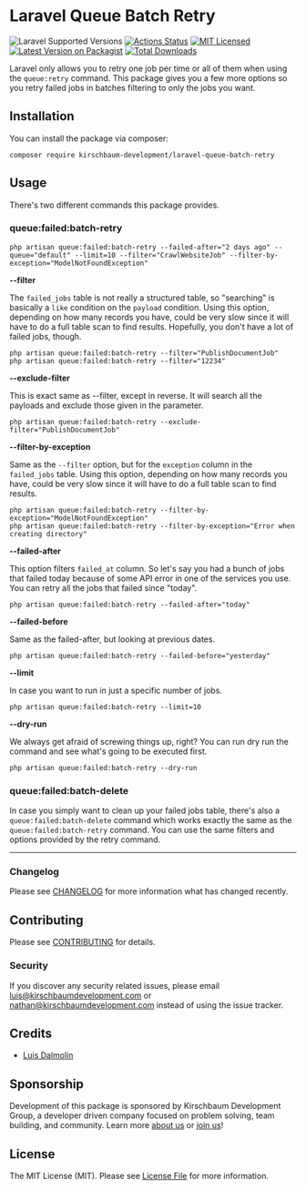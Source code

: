 # Laravel Queue Batch Retry

![Laravel Supported Versions](https://img.shields.io/badge/laravel-6.x/7.x/8.x-green.svg)
[![Actions Status](https://github.com/kirschbaum-development/laravel-queue-batch-retry/workflows/tests/badge.svg)](https://github.com/kirschbaum-development/laravel-queue-batch-retry/actions)
[![MIT Licensed](https://img.shields.io/badge/license-MIT-brightgreen.svg?style=flat-square)](LICENSE.md)
[![Latest Version on Packagist](https://img.shields.io/packagist/v/kirschbaum-development/laravel-queue-batch-retry.svg?style=flat-square)](https://packagist.org/packages/kirschbaum-development/laravel-queue-batch-retry)
[![Total Downloads](https://img.shields.io/packagist/dt/kirschbaum-development/laravel-queue-batch-retry.svg?style=flat-square)](https://packagist.org/packages/kirschbaum-development/laravel-queue-batch-retry)

Laravel only allows you to retry one job per time or all of them when using the `queue:retry` command. This package gives you a few more options so you retry failed jobs in batches filtering to only the jobs you want.

## Installation

You can install the package via composer:

```console
composer require kirschbaum-development/laravel-queue-batch-retry
```

## Usage

There's two different commands this package provides.

### queue:failed:batch-retry

```console
php artisan queue:failed:batch-retry --failed-after="2 days ago" --queue="default" --limit=10 --filter="CrawlWebsiteJob" --filter-by-exception="ModelNotFoundException"
```

**--filter**

The `failed_jobs` table is not really a structured table, so "searching" is basically a `like` condition on the `payload` condition. Using this option, depending on how many records you have, could be very slow since it will have to do a full table scan to find results. Hopefully, you don't have a lot of failed jobs, though.

```console
php artisan queue:failed:batch-retry --filter="PublishDocumentJob"
php artisan queue:failed:batch-retry --filter="12234"
```

**--exclude-filter**

This is exact same as --filter, except in reverse. It will search all the payloads and exclude those given in the parameter.

```console
php artisan queue:failed:batch-retry --exclude-filter="PublishDocumentJob"
```

**--filter-by-exception**

Same as the `--filter` option, but for the `exception` column in the `failed_jobs` table. Using this option, depending on how many records you have, could be very slow since it will have to do a full table scan to find results.

```console
php artisan queue:failed:batch-retry --filter-by-exception="ModelNotFoundException"
php artisan queue:failed:batch-retry --filter-by-exception="Error when creating directory"
```

**--failed-after**

This option filters `failed_at` column. So let's say you had a bunch of jobs that failed today because of some API error in one of the services you use. You can retry all the jobs that failed since "today".

```console
php artisan queue:failed:batch-retry --failed-after="today"
```

**--failed-before**

Same as the failed-after, but looking at previous dates.

```console
php artisan queue:failed:batch-retry --failed-before="yesterday"
```

**--limit**

In case you want to run in just a specific number of jobs.

```console
php artisan queue:failed:batch-retry --limit=10
```

**--dry-run**

We always get afraid of screwing things up, right? You can run dry run the command and see what's going to be executed first.

```console
php artisan queue:failed:batch-retry --dry-run
```
### queue:failed:batch-delete

In case you simply want to clean up your failed jobs table, there's also a `queue:failed:batch-delete` command which works exactly the same as the `queue:failed:batch-retry` command. You can use the same filters and options provided by the retry command.

***

### Changelog

Please see [CHANGELOG](CHANGELOG.md) for more information what has changed recently.

## Contributing

Please see [CONTRIBUTING](CONTRIBUTING.md) for details.

### Security

If you discover any security related issues, please email luis@kirschbaumdevelopment.com or nathan@kirschbaumdevelopment.com instead of using the issue tracker.

## Credits

- [Luis Dalmolin](https://github.com/luisdalmolin)

## Sponsorship

Development of this package is sponsored by Kirschbaum Development Group, a developer driven company focused on problem solving, team building, and community. Learn more [about us](https://kirschbaumdevelopment.com) or [join us](https://kirschbaumdevelopment.com/careers)!

## License

The MIT License (MIT). Please see [License File](LICENSE.md) for more information.
